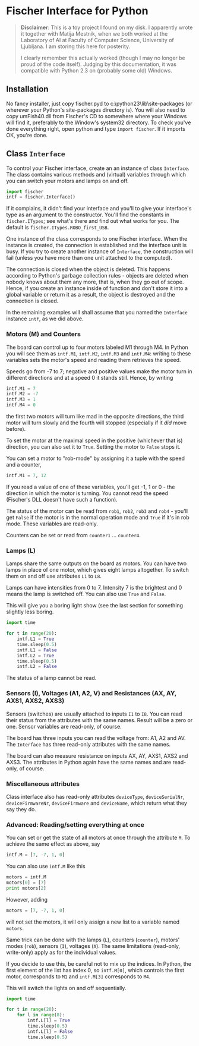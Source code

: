 Fischer Interface for Python
============================

> **Disclaimer**: This is a toy project I found on my disk. I apparently wrote it together with Matija Mestnik, when we both worked at the Laboratory of AI at Faculty of Computer Science, University of Ljubljana. I am storing this here for posterity.
> 
> I clearly remember this actually worked (though I may no longer be proud of the code itself). Judging by this documentation, it was compatible with Python 2.3 on (probably some old) Windows. 

Installation
------------

No fancy installer, just copy fischer.pyd to c:\python23\lib\site-packages (or wherever your Python's site-packages directory is). You will also need to copy umFish40.dll from Fischer's CD to somewhere where your Windows will find it, preferably to the Window's system32 directory. To check you've done everything right, open python and type `import fischer`. If it imports OK, you're done.

Class `Interface`
-----------------

To control your Fischer interface, create an an instance of class `Interface`. The class contains various methods and (virtual) variables through which you can switch your motors and lamps on and off.

```python
import fischer
intf = fischer.Interface()
```

If it complains, it didn't find your interface and you'll to give your interface's type as an argument to the constructor. You'll find the constants in `fischer.ITypes`; see what's there and find out what works for you. The default is `fischer.ITypes.ROBO_first_USB`.

One instance of the class corresponds to one Fischer interface. When the instance is created, the connection is established and the interface unit is busy. If you try to create another instance of `Interface`, the construction will fail (unless you have more than one unit attached to the computed).

The connection is closed when the object is deleted. This happens according to Python's garbage collection rules - objects are deleted when nobody knows about them any more, that is, when they go out of scope. Hence, if you create an instance inside of function and don't store it into a global variable or return it as a result, the object is destroyed and the connection is closed.

In the remaining examples will shall assume that you named the `Interface` instance `intf`, as we did above.

### Motors (M) and Counters

The board can control up to four motors labeled M1 through M4. In Python you will see them as `intf.M1`, `intf.M2`, `intf.M3` and `intf.M4`: writing to these variables sets the motor's speed and reading them retrieves the speed.

Speeds go from -7 to 7; negative and positive values make the motor turn in different directions and at a speed 0 it stands still. Hence, by writing 

```python
intf.M1 = 7
intf.M2 = -7
intf.M3 = 1
intf.M4 = 0
```

the first two motors will turn like mad in the opposite directions, the third motor will turn slowly and the fourth will stopped (especially if it *did* move before).

To set the motor at the maximal speed in the positive (whichever that is) direction, you can also set it to `True`. Setting the motor to `False` stops it.

You can set a motor to \"rob-mode\" by assigning it a tuple with the speed and a counter, 

```python
intf.M1 = 7, 12
```

If you read a value of one of these variables, you'll get -1, 1 or 0 - the direction in which the motor is turning. You cannot read the speed (Fischer's DLL doesn't have such a function).

The status of the motor can be read from `rob1`, `rob2`, `rob3` and `rob4` - you'll get `False` if the motor is in the normal operation mode and `True` if it's in rob mode. These variables are read-only.

Counters can be set or read from `counter1` \... `counter4`.

### Lamps (L)

Lamps share the same outputs on the board as motors. You can have two lamps in place of one motor, which gives eight lamps altogether. To switch them on and off use attributes `L1` to `L8`.

Lamps can have intensities from 0 to 7. Intensity 7 is the brightest and 0 means the lamp is switched off. You can also use `True` and `False`.

This will give you a boring light show (see the last section for something slightly less boring.

```python
import time

for t in range(20):
    intf.L1 = True
    time.sleep(0.5)
    intf.L1 = False
    intf.L2 = True
    time.sleep(0.5)
    intf.L2 = False
```

The status of a lamp cannot be read.

### Sensors (I), Voltages (A1, A2, V) and Resistances (AX, AY, AXS1, AXS2, AXS3)

Sensors (switches) are usually attached to inputs `I1` to `I8`. You can read their status from the attributes with the same names. Result will be a zero or one. Sensor variables are read-only, of course.

The board has three inputs you can read the voltage from: A1, A2 and AV. The `Interface` has three read-only attributes with the same names.

The board can also measure resistance on inputs AX, AY, AXS1, AXS2 and AXS3. The attributes in Python again have the same names and are read-only, of course.

### Miscellaneous attributes

Class interface also has read-only attributes `deviceType`, `deviceSerialNr`, `deviceFirmwareNr`, `deviceFirmware` and `deviceName`, which return what they say they do.

### Advanced: Reading/setting everything at once

You can set or get the state of all motors at once through the attribute `M`. To achieve the same effect as above, say

```python
intf.M = [7, -7, 1, 0]
```

You can also use `intf.M` like this

```python
motors = intf.M
motors[0] = [7]
print motors[2]
```

However, adding 

```python
motors = [7, -7, 1, 0]
```

will not set the motors, it will only assign a new list to a variable named `motors`.

Same trick can be done with the lamps (`L`), counters (`counter`), motors' modes (`rob`), sensors (`I`), voltages (`A`). The same limitations (read-only, write-only) apply as for the individual values.

If you decide to use this, be careful not to mix up the indices. In Python, the first element of the list has index 0, so `intf.M[0]`, which controls the first motor, corresponds to `M1` and `intf.M[3]` corresponds to `M4`.

This will switch the lights on and off sequentially. 

```python
import time

for t in range(20):
    for l in range(8):
        intf.L[l] = True
        time.sleep(0.5)
        intf.L[l] = False
        time.sleep(0.5)
```
